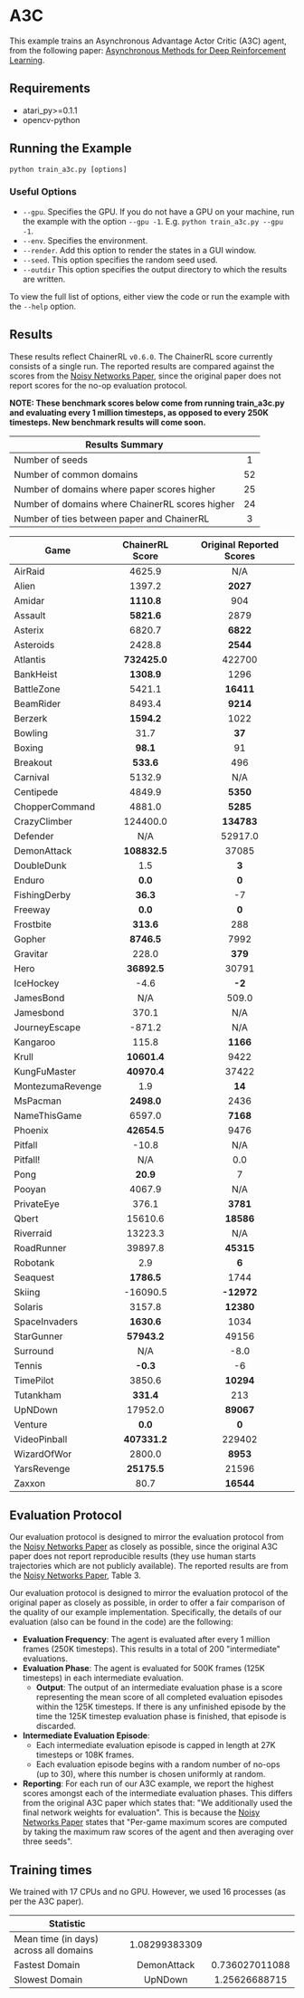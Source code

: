 # A3C
This example trains an Asynchronous Advantage Actor Critic (A3C) agent, from the following paper: [Asynchronous Methods for Deep Reinforcement Learning](https://arxiv.org/abs/1602.01783). 

## Requirements

- atari_py>=0.1.1
- opencv-python

## Running the Example

```
python train_a3c.py [options]
```

### Useful Options
- `--gpu`. Specifies the GPU. If you do not have a GPU on your machine, run the example with the option `--gpu -1`. E.g. `python train_a3c.py --gpu -1`.
- `--env`. Specifies the environment. 
- `--render`. Add this option to render the states in a GUI window.
- `--seed`. This option specifies the random seed used.
- `--outdir` This option specifies the output directory to which the results are written.

To view the full list of options, either view the code or run the example with the `--help` option.

## Results
These results reflect ChainerRL  `v0.6.0`. The ChainerRL score currently consists of a single run. The reported results are compared against the scores from the [Noisy Networks Paper](https://arxiv.org/abs/1706.10295), since the original paper does not report scores for the no-op evaluation protocol.

**NOTE: These benchmark scores below come from running train_a3c.py and evaluating every 1 million timesteps, as opposed to every 250K timesteps. New benchmark results will come soon.**

| Results Summary ||
| ------------- |:-------------:|
| Number of seeds | 1 |
| Number of common domains | 52 |
| Number of domains where paper scores higher | 25 |
| Number of domains where ChainerRL scores higher | 24 |
| Number of ties between paper and ChainerRL | 3 | 


| Game        | ChainerRL Score           | Original Reported Scores |
| ------------- |:-------------:|:-------------:|
| AirRaid | 4625.9| N/A|
| Alien | 1397.2| **2027**|
| Amidar | **1110.8**| 904|
| Assault | **5821.6**| 2879|
| Asterix | 6820.7| **6822**|
| Asteroids | 2428.8| **2544**|
| Atlantis | **732425.0**| 422700|
| BankHeist | **1308.9**| 1296|
| BattleZone | 5421.1| **16411**|
| BeamRider | 8493.4| **9214**|
| Berzerk | **1594.2**| 1022|
| Bowling | 31.7| **37**|
| Boxing | **98.1**| 91|
| Breakout | **533.6**| 496|
| Carnival | 5132.9| N/A|
| Centipede | 4849.9| **5350**|
| ChopperCommand | 4881.0| **5285**|
| CrazyClimber | 124400.0| **134783**|
| Defender | N/A| 52917.0|
| DemonAttack | **108832.5**| 37085|
| DoubleDunk | 1.5| **3**|
| Enduro | **0.0**| **0**|
| FishingDerby | **36.3**| -7|
| Freeway | **0.0**| **0**|
| Frostbite | **313.6**| 288|
| Gopher | **8746.5**| 7992|
| Gravitar | 228.0| **379**|
| Hero | **36892.5**| 30791|
| IceHockey | -4.6| **-2**|
| JamesBond | N/A| 509.0|
| Jamesbond | 370.1| N/A|
| JourneyEscape | -871.2| N/A|
| Kangaroo | 115.8| **1166**|
| Krull | **10601.4**| 9422|
| KungFuMaster | **40970.4**| 37422|
| MontezumaRevenge | 1.9| **14**|
| MsPacman | **2498.0**| 2436|
| NameThisGame | 6597.0| **7168**|
| Phoenix | **42654.5**| 9476|
| Pitfall | -10.8| N/A|
| Pitfall! | N/A| 0.0|
| Pong | **20.9**| 7|
| Pooyan | 4067.9| N/A|
| PrivateEye | 376.1| **3781**|
| Qbert | 15610.6| **18586**|
| Riverraid | 13223.3| N/A|
| RoadRunner | 39897.8| **45315**|
| Robotank | 2.9| **6**|
| Seaquest | **1786.5**| 1744|
| Skiing | -16090.5| **-12972**|
| Solaris | 3157.8| **12380**|
| SpaceInvaders | **1630.6**| 1034|
| StarGunner | **57943.2**| 49156|
| Surround | N/A| -8.0|
| Tennis | **-0.3**| -6|
| TimePilot | 3850.6| **10294**|
| Tutankham | **331.4**| 213|
| UpNDown | 17952.0| **89067**|
| Venture | **0.0**| **0**|
| VideoPinball | **407331.2**| 229402|
| WizardOfWor | 2800.0| **8953**|
| YarsRevenge | **25175.5**| 21596|
| Zaxxon | 80.7| **16544**|


## Evaluation Protocol

Our evaluation protocol is designed to mirror the evaluation protocol from the [Noisy Networks Paper](https://arxiv.org/abs/1706.10295) as closely as possible, since the original A3C paper does not report reproducible results (they use human starts trajectories which are not publicly available). The reported results are from the [Noisy Networks Paper](https://arxiv.org/abs/1706.10295), Table 3.

Our evaluation protocol is designed to mirror the evaluation protocol of the original paper as closely as possible, in order to offer a fair comparison of the quality of our example implementation. Specifically, the details of our evaluation (also can be found in the code) are the following:

- **Evaluation Frequency**: The agent is evaluated after every 1 million frames (250K timesteps). This results in a total of 200 "intermediate" evaluations.
- **Evaluation Phase**: The agent is evaluated for 500K frames (125K timesteps) in each intermediate evaluation. 
	- **Output**: The output of an intermediate evaluation phase is a score representing the mean score of all completed evaluation episodes within the 125K timesteps. If there is any unfinished episode by the time the 125K timestep evaluation phase is finished, that episode is discarded.
- **Intermediate Evaluation Episode**: 
	- Each intermediate evaluation episode is capped in length at 27K timesteps or 108K frames.
	- Each evaluation episode begins with a random number of no-ops (up to 30), where this number is chosen uniformly at random.
- **Reporting**: For each run of our A3C example, we report the highest scores amongst each of the intermediate evaluation phases. This differs from the original A3C paper which states that: "We additionally used the final network weights for evaluation". This is because the [Noisy Networks Paper](https://arxiv.org/abs/1706.10295) states that "Per-game maximum scores are computed by taking the maximum raw scores of the agent and then averaging over three seeds".


## Training times

We trained with 17 CPUs and no GPU. However, we used 16 processes (as per the A3C paper).


| Statistic        |            |            |
| ------------- |:-------------:|:-------------:|
| Mean time (in days) across all domains        |  1.08299383309 |
| Fastest Domain |  DemonAttack | 0.736027011088 |
| Slowest Domain |  UpNDown | 1.25626688715 |

				